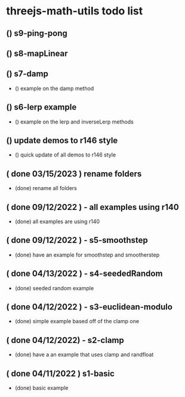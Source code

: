 # threejs-math-utils todo list

## () s9-ping-pong

## () s8-mapLinear

## () s7-damp
* () example on the damp method

## () s6-lerp example
* () example on the lerp and inverseLerp methods

## () update demos to r146 style
* () quick update of all demos to r146 style

## ( done 03/15/2023 ) rename folders
* (done) rename all folders

## ( done 09/12/2022 ) - all examples using r140
* (done) all examples are using r140

## ( done 09/12/2022 ) - s5-smoothstep
* (done) have an example for smoothstep and smootherstep

## ( done 04/13/2022 ) - s4-seededRandom
* (done) seeded random example

## ( done 04/12/2022 ) - s3-euclidean-modulo
* (done) simple example based off of the clamp one
 
## ( done 04/12/2022) - s2-clamp
* (done) have a an example that uses clamp and randfloat

## ( done 04/11/2022 ) s1-basic
* (done) basic example